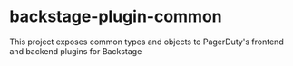 # backstage-plugin-common
This project exposes common types and objects to PagerDuty's frontend and backend plugins for Backstage
